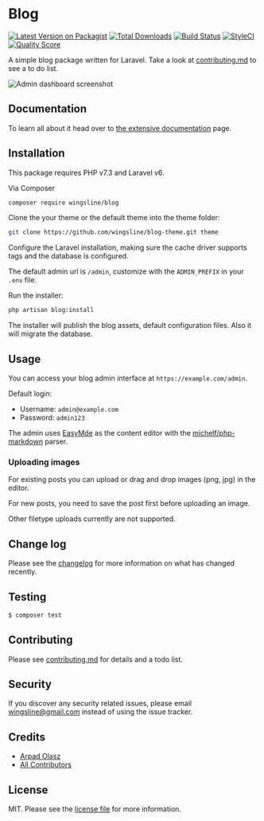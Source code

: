 # Blog

[![Latest Version on Packagist][ico-version]][link-packagist]
[![Total Downloads][ico-downloads]][link-downloads]
[![Build Status][ico-travis]][link-travis]
[![StyleCI][ico-styleci]][link-styleci]
[![Quality Score][ico-scrutinizer]][link-scrutinizer]

A simple blog package written for Laravel. Take a look at [contributing.md](contributing.md) to see a to do list.

![Admin dashboard screenshot](https://wingsline.net/external-assets/laravel-blog-admin-overview.png)

## Documentation

To learn all about it head over to [the extensive documentation](https://wingsline.net/docs/laravel-blog/) page.

## Installation

This package requires PHP v7.3 and Laravel v6.

Via Composer

``` bash
composer require wingsline/blog
```

Clone the your theme or the default theme into the theme folder:

```bash
git clone https://github.com/wingsline/blog-theme.git theme
```

Configure the Laravel installation, making sure the cache driver supports tags and the database is configured.

The default admin url is `/admin`, customize with the `ADMIN_PREFIX` in your `.env` file.

Run the installer:

```bash
php artisan blog:install
```

The installer will publish the blog assets, default configuration files. Also it will migrate the database.


## Usage

You can access your blog admin interface at `https://example.com/admin`.

Default login:

* Username: `admin@example.com`
* Password: `admin123`

The admin uses [EasyMde](https://github.com/Ionaru/easy-markdown-editor) as the content editor with the [michelf/php-markdown](https://github.com/michelf/php-markdown) parser.

### Uploading images

For existing posts you can upload or drag and drop images (png, jpg) in the editor. 

For new posts, you need to save the post first before uploading an image.

Other filetype uploads currently are not supported.

## Change log

Please see the [changelog](changelog.md) for more information on what has changed recently.

## Testing

``` bash
$ composer test
```

## Contributing

Please see [contributing.md](contributing.md) for details and a todo list.

## Security

If you discover any security related issues, please email wingsline@gmail.com instead of using the issue tracker.

## Credits

- [Arpad Olasz][link-author]
- [All Contributors][link-contributors]

## License

MIT. Please see the [license file](license.md) for more information.

[ico-version]: https://img.shields.io/packagist/v/wingsline/blog.svg?style=flat-square
[ico-downloads]: https://img.shields.io/packagist/dt/wingsline/blog.svg?style=flat-square
[ico-travis]: https://img.shields.io/travis/wingsline/laravel-blog/master.svg?style=flat-square
[ico-styleci]: https://styleci.io/repos/219611248/shield
[ico-scrutinizer]: https://img.shields.io/scrutinizer/g/wingsline/laravel-blog.svg?style=flat-square

[link-packagist]: https://packagist.org/packages/wingsline/blog
[link-downloads]: https://packagist.org/packages/wingsline/blog
[link-travis]: https://travis-ci.org/wingsline/laravel-blog
[link-styleci]: https://styleci.io/repos/219611248
[link-author]: https://github.com/wingsline
[link-contributors]: ../../contributors
[link-scrutinizer]: https://scrutinizer-ci.com/g/wingsline/laravel-blog
